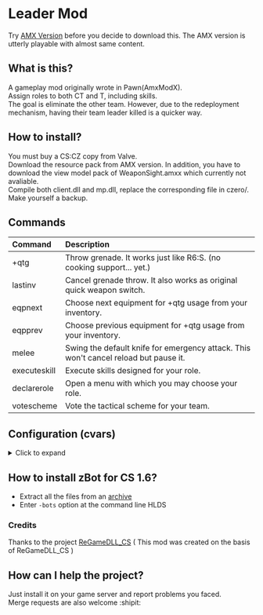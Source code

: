 # Leader Mod
Try [AMX Version](https://github.com/ShingekiNoRex/CS1.6-LeaderMode) before you decide to download this. The AMX version is utterly playable with almost same content.

## What is this?
A gameplay mod originally wrote in Pawn(AmxModX).<br/>
Assign roles to both CT and T, including skills.<br/>
The goal is eliminate the other team. However, due to the redeployment mechanism, having their team leader killed is a quicker way.

## How to install?
You must buy a CS:CZ copy from Valve.<br/>
Download the resource pack from AMX version. In addition, you have to download the view model pack of WeaponSight.amxx which currently not avaliable.<br/>
Compile both client.dll and mp.dll, replace the corresponding file in czero/. Make yourself a backup.

## Commands
| Command                             | Description                                     |
| :---------------------------------- | :---------------------------------------------- |
| +qtg                                | Throw grenade. It works just like R6:S. (no cooking support... yet.) |
| lastinv                             | Cancel grenade throw. It also works as original quick weapon switch. |
| eqpnext                             | Choose next equipment for +qtg usage from your inventory. |
| eqpprev                             | Choose previous equipment for +qtg usage from your inventory. |
| melee                               | Swing the default knife for emergency attack. This won't cancel reload but pause it. |
| executeskill                        | Execute skills designed for your role. |
| declarerole                         | Open a menu with which you may choose your role. |
| votescheme                          | Vote the tactical scheme for your team. |

## Configuration (cvars)
<details>
<summary>Click to expand</summary>

| CVar                               | Default | Min | Max          | Description                                    |
| :--------------------------------- | :-----: | :-: | :----------: | :--------------------------------------------- |
| UNDER CONSTRUCTION                 | :-----: | :-: | :----------: | :--------------------------------------------- |
</details>

## How to install zBot for CS 1.6?
* Extract all the files from an [archive](regamedll/extra/zBot/bot_profiles.zip?raw=true)
* Enter `-bots` option at the command line HLDS

### Credits
Thanks to the project [ReGameDLL_CS](https://github.com/s1lentq/ReGameDLL_CS) ( This mod was created on the basis of ReGameDLL_CS )

## How can I help the project?
Just install it on your game server and report problems you faced.<br />
Merge requests are also welcome :shipit:
